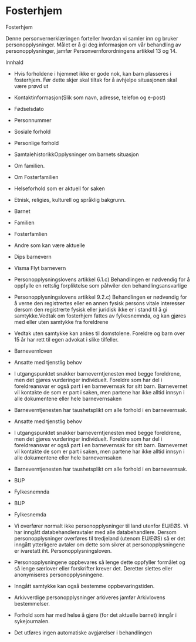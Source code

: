 # Fosterhjem

Fosterhjem

  

Denne personvernerklæringen forteller hvordan vi samler inn og bruker personopplysninger. Målet er å gi deg informasjon om vår behandling av personopplysninger, jamfør Personvernforordningens artikkel 13 og 14.

  

Innhald

*   Hvis forholdene i hjemmet ikke er gode nok, kan barn plasseres i fosterhjem. Før dette skjer skal tiltak for å avhjelpe situasjonen skal være prøvd ut  
    
*   Kontaktinformasjon(Slik som navn, adresse, telefon og e-post)  
    
*   Fødselsdato  
    
*   Personnummer  
    
*   Sosiale forhold  
    
*   Personlige forhold  
    
*   SamtalehistorikkOpplysninger om barnets situasjon  
    
*   Om familien.  
    
*   Om Fosterfamilien  
    
*   Helseforhold som er aktuell for saken  
    
*   Etnisk, religiøs, kulturell og språklig bakgrunn.  
    
*   Barnet  
    
*   Familien  
    
*   Fosterfamlien  
    
*   Andre som kan være aktuelle  
    
*   Dips barnevern  
    
*   Visma Flyt barnevern  
    
*   Personopplysningslovens artikkel 6.1.c) Behandlingen er nødvendig for å oppfylle en rettslig forpliktelse som påhviler den behandlingsansvarlige  
    
*   Personopplysningslovens artikkel 9.2.c) Behandlingen er nødvendig for å verne den registrertes eller en annen fysisk persons vitale interesser dersom den registrerte fysisk eller juridisk ikke er i stand til å gi samtykke.Vedtak om fosterhjem fattes av fylkesnemnda, og kan gjøres med eller uten samtykke fra foreldrene  
    
*   Vedtak uten samtykke kan ankes til domstolene. Foreldre og barn over 15 år har rett til egen advokat i slike tilfeller.  
    
*   Barnevernloven  
    
*   Ansatte med tjenstlig behov  
    
*   I utgangspunktet snakker barneverntjenesten med begge foreldrene, men det gjøres vurderinger individuelt. Foreldre som har del i foreldreansvar er også part i en barnevernsak for sitt barn. Barnevernet vil kontakte de som er part i saken, men partene har ikke alltid innsyn i alle dokumentene eller hele barnevernsaken  
    
*   Barneverntjenesten har taushetsplikt om alle forhold i en barnevernsak.  
    
*   Ansatte med tjenstlig behov  
    
*   I utgangspunktet snakker barneverntjenesten med begge foreldrene, men det gjøres vurderinger individuelt. Foreldre som har del i foreldreansvar er også part i en barnevernsak for sitt barn. Barnevernet vil kontakte de som er part i saken, men partene har ikke alltid innsyn i alle dokumentene eller hele barnevernsaken  
    
*   Barneverntjenesten har taushetsplikt om alle forhold i en barnevernsak.  
    
*   BUP  
    
*   Fylkesnemnda  
    
*   BUP  
    
*   Fylkesnemda  
    
*   Vi overfører normalt ikke personopplysninger til land utenfor EU/EØS. Vi har inngått databehandleravtaler med alle databehandlere. Dersom personopplysninger overføres til tredjeland (utenom EU/EØS) så er det inngått ytterligere avtaler om dette som sikrer at personopplysningene er ivaretatt iht. Personopplysningsloven.  
    
*   Personopplysningene oppbevares så lenge dette oppfyller formålet og så lenge særlover eller forskrifter krever det. Deretter slettes eller anonymiseres personopplysningene.  
    
*   Inngått samtykke kan også bestemme oppbevaringstiden.  
    
*   Arkivverdige personopplysninger arkiveres jamfør Arkivlovens bestemmelser.  
    
*   Forhold som har med helse å gjøre (for det aktuelle barnet) inngår i sykejournalen.  
    
*   Det utføres ingen automatiske avgjørelser i behandlingen